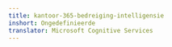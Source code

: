 ```yaml
---
title: kantoor-365-bedreiging-intelligensie
inshort: Ongedefinieerde
translator: Microsoft Cognitive Services
---
```




